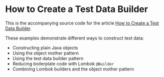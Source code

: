 # How to Create a Test Data Builder 

This is the accompanying source code for the article [How to Create a Test Data Builder](https://www.arhohuttunen.com/test-data-builder/).

These examples demonstrate different ways to construct test data:

- Constructing plain Java objects
- Using the object mother pattern
- Using the test data builder pattern
- Reducing boilerplate code with Lombok `@Builder`
- Combining Lombok builders and the object mother pattern
